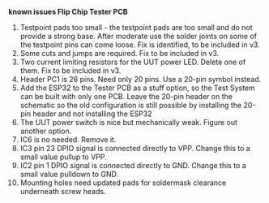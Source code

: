 <b>known issues Flip Chip Tester PCB</b>
<p>
<ol>
<li>Testpoint pads too small - the testpoint pads are too small and do not provide a strong base. After moderate use the solder joints on some of the testpoint pins 
can come loose. Fix is identified, to be included in v3.</li>
<li>Some cuts and jumps are required. Fix to be included in v3.</li>
<li>Two current limiting resistors for the UUT power LED. Delete one of them. Fix to be included in v3.</li>
<li>Header PC1 is 26 pins. Need only 20 pins. Use a 20-pin symbol instead.</li>
<li>Add the ESP32 to the Tester PCB as a stuff option, so the Test System can be built with only one PCB. Leave the 20-pin header on the schematic so the
old configuration is still possible by installing the 20-pin header and not installing the ESP32</li>
<li>The UUT power switch is nice but mechanically weak. Figure out another option.</li>
<li>IC6 is no needed. Remove it.</li>
<li>IC3 pin 23 DPIO signal is connected directly to VPP. Change this to a small value pullup to VPP.</li>
<li>IC2 pin 1 DPIO signal is connected directly to GND. Change this to a small value pulldown to GND.</li>
<li>Mounting holes need updated pads for soldermask clearance underneath screw heads.</li>
</ol>
